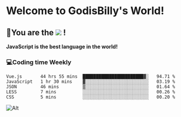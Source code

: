# Welcome to GodisBilly's World!
## :partying_face:You are the  ![](https://visitor-badge.glitch.me/badge?page_id=Godisbilly.readme) !
**JavaScript is the best language in the world!**
### :computer:Coding time Weekly
  <!--START_SECTION:waka-->
```text
Vue.js       44 hrs 55 mins  ███████████████████████▓░   94.71 % 
JavaScript   1 hr 30 mins    ▓░░░░░░░░░░░░░░░░░░░░░░░░   03.19 % 
JSON         46 mins         ▒░░░░░░░░░░░░░░░░░░░░░░░░   01.64 % 
LESS         7 mins          ░░░░░░░░░░░░░░░░░░░░░░░░░   00.26 % 
CSS          5 mins          ░░░░░░░░░░░░░░░░░░░░░░░░░   00.20 % 
```
<!--END_SECTION:waka-->
![Alt](https://repobeats.axiom.co/api/embed/eeff64f6cf3d966257bdb597911b88a4c137d508.svg "Repobeats analytics image")

